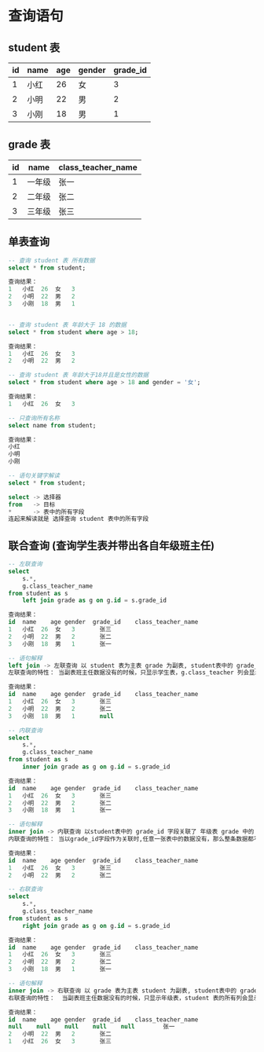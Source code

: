 # 查询语句

## student 表

| id   | name | age  | gender | grade_id |
| ---- | ---- | ---- | ------ | -------- |
| 1    | 小红 | 26   | 女     | 3        |
| 2    | 小明 | 22   | 男     | 2        |
| 3    | 小刚 | 18   | 男     | 1        |

## grade 表

| id   | name   | class_teacher_name |
| ---- | ------ | ------------- |
| 1    | 一年级 | 张一          |
| 2    | 二年级 | 张二          |
| 3    | 三年级 | 张三          |



## 单表查询 

``` sql
-- 查询 student 表 所有数据
select * from student;

查询结果：
1	小红	26	女	3
2	小明	22	男	2
3	小刚	18	男	1


-- 查询 student 表 年龄大于 18 的数据
select * from student where age > 18;

查询结果：
1	小红	26	女	3
2	小明	22	男	2

-- 查询 student 表 年龄大于18并且是女性的数据
select * from student where age > 18 and gender = '女';

查询结果：
1	小红	26	女	3

-- 只查询所有名称
select name from student;

查询结果：
小红
小明
小刚

-- 语句关键字解读
select * from student;

select -> 选择器
from   -> 目标
*	   -> 表中的所有字段
连起来解读就是 选择查询 student 表中的所有字段
```



## 联合查询 (查询学生表并带出各自年级班主任)

``` sql
-- 左联查询
select 
    s.*,
    g.class_teacher_name
from student as s 
	left join grade as g on g.id = s.grade_id

查询结果：
id	name	age	gender	grade_id	class_teacher_name	
1	小红	26	女	3		张三
2	小明	22	男	2		张二
3	小刚	18	男	1		张一

-- 语句解释
left join -> 左联查询 以 student 表为主表 grade 为副表, student表中的 grade_id 字段关联了 年级表 grade 中的 id 字段，所以能查询到学生所属年级的班主任。
左联查询的特性： 当副表班主任数据没有的时候，只显示学生表，g.class_teacher 列会显示 Null ，如果把 student 表中小刚的 grade_id 列置为null，那么就会变成下面这样：

查询结果：
id	name	age	gender	grade_id	class_teacher_name	
1	小红	26	女	3		张三
2	小明	22	男	2		张二
3	小刚	18	男	1		null
```

``` sql
-- 内联查询
select 
    s.*,
    g.class_teacher_name
from student as s 
	inner join grade as g on g.id = s.grade_id

查询结果：
id	name	age	gender	grade_id	class_teacher_name	
1	小红	26	女	3		张三
2	小明	22	男	2		张二
3	小刚	18	男	1		张一

-- 语句解释
inner join -> 内联查询 以student表中的 grade_id 字段关联了 年级表 grade 中的 id 字段
内联查询的特性： 当以grade_id字段作为关联时,任意一张表中的数据没有，那么整条数据都不会有，上面的查询结果是两张表都有关联数据，所有显示出了结果，如果把 student 中小刚的 grade_id 列置为null，那么就会变成下面这样：

查询结果：
id	name	age	gender	grade_id	class_teacher_name	
1	小红	26	女	3		张三
2	小明	22	男	2		张二
```

``` sql
-- 右联查询
select 
    s.*,
    g.class_teacher_name
from student as s 
	right join grade as g on g.id = s.grade_id

查询结果：
id	name	age	gender	grade_id	class_teacher_name	
1	小红	26	女	3		张三
2	小明	22	男	2		张二
3	小刚	18	男	1		张一

-- 语句解释
inner join -> 右联查询 以 grade 表为主表 student 为副表, student表中的 grade_id 字段关联了 年级表 grade 中的 id 字段，所以能查询到学生所属年级的班主任。
右联查询的特性：  当副表班主任数据没有的时候，只显示年级表，student 表的所有列会显示 Null ，如果把 student 表中小刚的 grade_id 列置为null，那么就会变成下面这样：

查询结果：
id	name	age	gender	grade_id	class_teacher_name
null	null	null	null	null		张一
2	小明	22	男	2		张二
1	小红	26	女	3		张三
```


